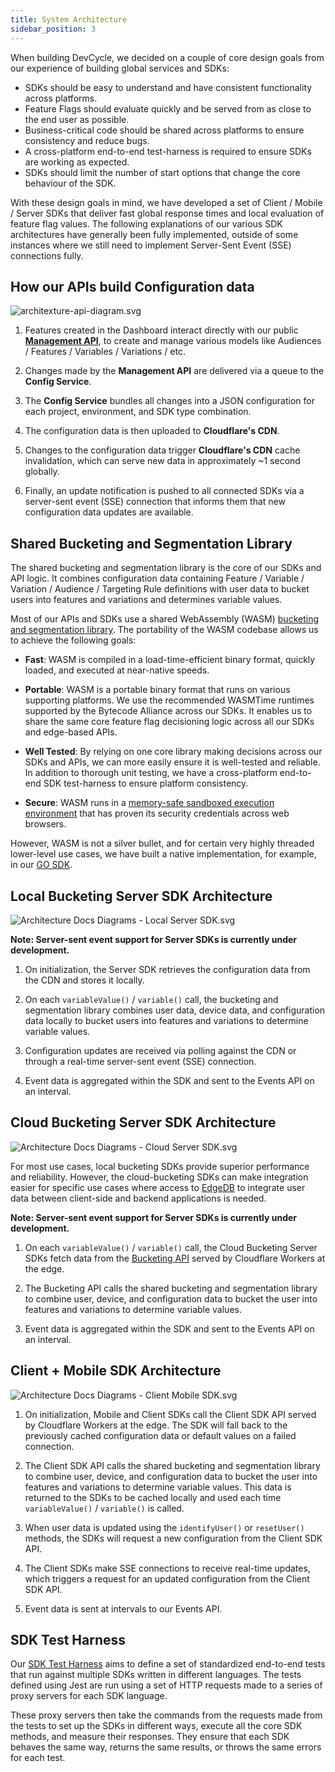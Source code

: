 ```yaml
---
title: System Architecture
sidebar_position: 3
---
```


When building DevCycle, we decided on a couple of core design goals from our experience of building global services and SDKs:
- SDKs should be easy to understand and have consistent functionality across platforms.
- Feature Flags should evaluate quickly and be served from as close to the end user as possible.
- Business-critical code should be shared across platforms to ensure consistency and reduce bugs.
- A cross-platform end-to-end test-harness is required to ensure SDKs are working as expected. 
- SDKs should limit the number of start options that change the core behaviour of the SDK.

With these design goals in mind, we have developed a set of Client / Mobile / Server SDKs that deliver 
fast global response times and local evaluation of feature flag values. The following explanations of our
various SDK architectures have generally been fully implemented, outside of some instances where we still 
need to implement Server-Sent Event (SSE) connections fully.

## How our APIs build Configuration data

![architexture-api-diagram.svg](/architexture-api-diagram.svg)

1. Features created in the Dashboard interact directly with our public **[Management API](/management-api/)**, 
to create and manage various models like Audiences / Features / Variables / Variations / etc.

2. Changes made by the **Management API** are delivered via a queue to the **Config Service**. 

3. The **Config Service** bundles all changes into a JSON configuration for each project, environment, 
and SDK type combination.

4. The configuration data is then uploaded to **Cloudflare's CDN**.

5. Changes to the configuration data trigger **Cloudflare's CDN** cache invalidation, 
which can serve new data in approximately ~1 second globally.

6. Finally, an update notification is pushed to all connected SDKs via a server-sent event (SSE) connection
that informs them that new configuration data updates are available.

## Shared Bucketing and Segmentation Library

The shared bucketing and segmentation library is the core of our SDKs and API logic. It combines configuration data 
containing Feature / Variable / Variation / Audience / Targeting Rule definitions with user data to bucket users into 
features and variations and determines variable values.

Most of our APIs and SDKs use a shared WebAssembly (WASM) 
[bucketing and segmentation library](https://github.com/DevCycleHQ/js-sdks/tree/main/lib/shared/bucketing-assembly-script). 
The portability of the WASM codebase allows us to achieve the following goals:

- **Fast**: WASM is compiled in a load-time-efficient binary format, quickly loaded, and executed at near-native speeds.

- **Portable**: WASM is a portable binary format that runs on various supporting platforms. 
We use the recommended WASMTime runtimes supported by the Bytecode Alliance across our SDKs. 
It enables us to share the same core feature flag decisioning logic across all our SDKs and edge-based APIs.

- **Well Tested**: By relying on one core library making decisions across our SDKs and APIs, 
we can more easily ensure it is well-tested and reliable. In addition to thorough unit testing, 
we have a cross-platform end-to-end SDK test-harness to ensure platform consistency.

- **Secure**: WASM runs in a [memory-safe sandboxed execution environment](https://webassembly.org/docs/security/)
that has proven its security credentials across web browsers.

However, WASM is not a silver bullet, and for certain very highly threaded lower-level use cases, 
we have built a native implementation, for example, in our [GO SDK](https://github.com/DevCycleHQ/go-server-sdk).

## Local Bucketing Server SDK Architecture

![Architecture Docs Diagrams - Local Server SDK.svg](/architecture-docs-diagrams-local-server-sdk.svg)

**Note: Server-sent event support for Server SDKs is currently under development.**

1. On initialization, the Server SDK retrieves the configuration data from the CDN and stores it locally.

2. On each `variableValue()` / `variable()` call, the bucketing and segmentation library combines user data, device data, 
and configuration data locally to bucket users into features and variations to determine variable values.

3. Configuration updates are received via polling against the CDN or through a real-time server-sent event (SSE) connection.

4. Event data is aggregated within the SDK and sent to the Events API on an interval.

## Cloud Bucketing Server SDK Architecture

![Architecture Docs Diagrams - Cloud Server SDK.svg](/architecture-docs-diagrams-cloud-server-sdk.svg)

For most use cases, local bucketing SDKs provide superior performance and reliability.
However, the cloud-bucketing SDKs can make integration easier for specific use cases where access to
[EdgeDB](/extras/edgedb) to integrate user data between client-side and backend applications is needed.

**Note: Server-sent event support for Server SDKs is currently under development.**

1. On each `variableValue()` / `variable()` call, the Cloud Bucketing Server SDKs fetch data from the 
[Bucketing API](/bucketing-api/) served by Cloudflare Workers at the edge.

2. The Bucketing API calls the shared bucketing and segmentation library to combine user, device, 
and configuration data to bucket the user into features and variations to determine variable values.

3. Event data is aggregated within the SDK and sent to the Events API on an interval.

## Client + Mobile SDK Architecture

![Architecture Docs Diagrams - Client Mobile SDK.svg](/architecture-docs-diagrams-client-mobile-sdk.svg)

1. On initialization, Mobile and Client SDKs call the Client SDK API served by Cloudflare Workers at the edge. 
The SDK will fall back to the previously cached configuration data or default values on a failed connection.

2. The Client SDK API calls the shared bucketing and segmentation library to combine user, device, 
and configuration data to bucket the user into features and variations to determine variable values. 
This data is returned to the SDKs to be cached locally and used each time `variableValue()` / `variable()` is called.

3. When user data is updated using the `identifyUser()` or `resetUser()` methods, the SDKs will 
request a new configuration from the Client SDK API.

4. The Client SDKs make SSE connections to receive real-time updates, which triggers a request for an 
updated configuration from the Client SDK API.

5. Event data is sent at intervals to our Events API.

## SDK Test Harness

Our [SDK Test Harness](https://github.com/DevCycleHQ/test-harness) aims to define a set of standardized end-to-end tests 
that run against multiple SDKs written in different languages. The tests defined using Jest are run using 
a set of HTTP requests made to a series of proxy servers for each SDK language.

These proxy servers then take the commands from the requests made from the tests to set up the SDKs in different ways, 
execute all the core SDK methods, and measure their responses. They ensure that each SDK behaves the same way, 
returns the same results, or throws the same errors for each test.
